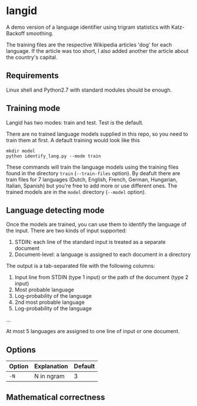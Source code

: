 langid
======

A demo version of a language identifier using trigram statistics with Katz-Backoff smoothing.

The training files are the respective Wikipedia articles 'dog' for each language.
If the article was too short, I also added another the article about the country's capital.

## Requirements

Linux shell and Python2.7 with standard modules should be enough. 

## Training mode

Langid has two modes: train and test. Test is the default.

There are no trained language models supplied in this repo, so you need to train them at first.
A default training would look like this

    mkdir model
    python identify_lang.py --mode train

These commands will train the language models using the training files found in the directory `train` (`--train-files` option).
By deafult there are train files for 7 languages (Dutch, English, French, German, Hungarian, Italian, Spanish)
but you're free to add more or use different ones.
The trained models are in the `model` directory (`--model` option).

## Language detecting mode

Once the models are trained, you can use them to identify the language of the input.
There are two kinds of input supported:

1. STDIN: each line of the standard input is treated as a separate document
2. Document-level: a language is assigned to each document in a directory

The output is a tab-separated file with the following columns:

1. Input line from STDIN (type 1 input) or the path of the document (type 2 input)
2. Most probable language
3. Log-probability of the language
4. 2nd most probable language
5. Log-probability of the language

...

At most 5 languages are assigned to one line of input or one document.

## Options

| Option  | Explanation | Default |
| ------------- | ------------- | --- |
| `-N` | N in ngram | 3 |

## Mathematical correctness


